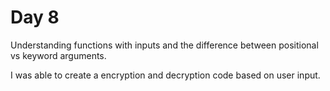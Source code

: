 # Day 8

Understanding functions with inputs and the difference between positional vs keyword arguments.

I was able to create a encryption and decryption code based on user input.